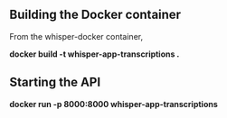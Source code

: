 ## Building the Docker container

From the whisper-docker container,

**docker build -t whisper-app-transcriptions .**

## Starting the API
**docker run -p 8000:8000 whisper-app-transcriptions**
